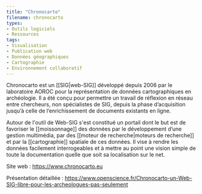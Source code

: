```yaml
---
title: "Chronocarto"
filename: chronocarto
types:
- Outils logiciels
- Ressources
tags:
- Visualisation
- Publication web
- Données géographiques
- Cartographie
- Environnement collaboratif
---
```


Chronocarto est un [[SIG|web-SIG]] développé depuis 2006 par le laboratoire AOROC pour la représentation de données cartographiques en archéologie. Il a été conçu pour permettre un travail de réflexion en réseau entre chercheurs, non spécialistes de SIG, depuis la phase d’acquisition jusqu’à celle de l’enrichissement de documents existants en ligne.

Autour de l'outil de Web-SIG s'est constitué un portail dont le but est de favoriser le [[moissonnage]] des données par le développement d’une gestion multimédia, par des [[moteur de recherche|moteurs de recherche]] et par la [[cartographie]] spatiale de ces données. Il vise à rendre les données facilement interrogeables et à mettre au point une vision simple de toute la documentation quelle que soit sa localisation sur le net.

Site web : <https://www.chronocarto.eu>

Présentation détaillée : <https://www.openscience.fr/Chronocarto-un-Web-SIG-libre-pour-les-archeologues-pas-seulement>

